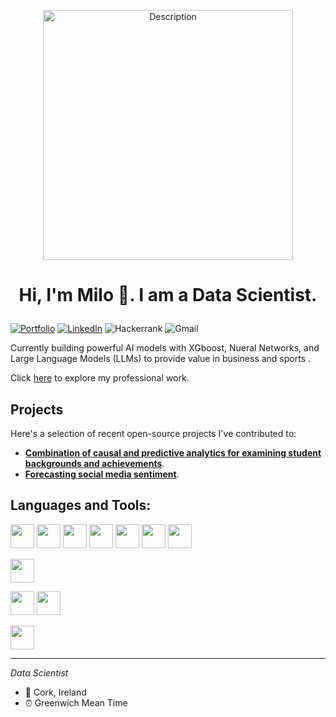 <p align="center">
<img src="https://camo.githubusercontent.com/5352b6b2b973a416adb9f788796e6e861e6ff286d2d83780df8ef7d90d4ca349/68747470733a2f2f6d656469612e67697068792e636f6d2f6d656469612f53576f536b4e36447854737a71494b4571762f67697068792e676966" alt="Description" width="400"> </p>


# <p align="center">Hi, I'm Milo 👋. I am a Data Scientist.</p>


[![Portfolio](https://img.shields.io/badge/Portfolio-%23000000.svg?style=for-the-badge&logo=firefox&logoColor=#FF7139)](example.com) 
[![LinkedIn](https://img.shields.io/badge/linkedin-%230077B5.svg?style=for-the-badge&logo=linkedin&logoColor=white)](example.com)
![Hackerrank](https://img.shields.io/badge/-Hackerrank-2EC866?style=for-the-badge&logo=HackerRank&logoColor=white)
![Gmail](https://img.shields.io/badge/Gmail-D14836?style=for-the-badge&logo=gmail&logoColor=white)


Currently building powerful AI models with XGboost, Nueral Networks, and Large Language Models (LLMs) to provide value in business and sports .


Click [here](example.com) to explore my professional work. <!-- Replace with your actual portfolio link -->


## Projects


Here's a selection of recent open-source projects I've contributed to:
- **[Combination of causal and predictive analytics for examining student backgrounds and achievements](https://github.com/your-repo-link)**.
- **[Forecasting social media sentiment](https://github.com/your-repo-link)**.
<!--- **[Developed an NLP-based chatbot to interact with users and provide instant responses](https://github.com/your-repo-link)**.
- **[Created a data consumption forecasting project using LSTM and GRU](https://github.com/your-repo-link)**.
- **[A data pipeline analyzing LinkedIn job postings using Apache Kafka, Spark, deployed on AWS](https://github.com/your-repo-link)**.
-->


## Languages and Tools:


<img src="https://cdn.jsdelivr.net/gh/devicons/devicon@latest/icons/python/python-original-wordmark.svg" width="38" height="38" /> <img src="https://cdn.jsdelivr.net/gh/devicons/devicon@latest/icons/pandas/pandas-original-wordmark.svg" width="38" height="38" /> <img src="https://cdn.jsdelivr.net/gh/devicons/devicon@latest/icons/numpy/numpy-original-wordmark.svg" width="38" height="38" /> <img src="https://cdn.jsdelivr.net/gh/devicons/devicon@latest/icons/scikitlearn/scikitlearn-original.svg" width="38" height="38" /> <img src="https://cdn.jsdelivr.net/gh/devicons/devicon@latest/icons/matplotlib/matplotlib-plain-wordmark.svg" width="38" height="38"/> <img src="https://cdn.jsdelivr.net/gh/devicons/devicon@latest/icons/plotly/plotly-original-wordmark.svg" width="38" height="38"/> <img src="https://cdn.jsdelivr.net/gh/devicons/devicon@latest/icons/tensorflow/tensorflow-original.svg" width="38" height="38" /> 

<img src="https://cdn.jsdelivr.net/gh/devicons/devicon@latest/icons/mysql/mysql-original-wordmark.svg" width="38" height="38"  />

<img src="https://cdn.jsdelivr.net/gh/devicons/devicon@latest/icons/hadoop/hadoop-original-wordmark.svg" width="38" height="38" /> <img src="https://cdn.jsdelivr.net/gh/devicons/devicon@latest/icons/cassandra/cassandra-original-wordmark.svg" width="38" height="38" />
          

<img src="https://cdn.jsdelivr.net/gh/devicons/devicon@latest/icons/azure/azure-original-wordmark.svg"  width="38" height="38" />
          


<!-- Add more tools and technologies as needed -->


<!-- Optional: Add any additional stats or information you'd like to highlight -->


---


*Data Scientist*


- 📍 Cork, Ireland
- ⏰ Greenwich Mean Time



